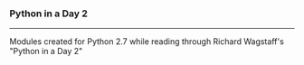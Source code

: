 ### Python in a Day 2
***
Modules created for Python 2.7 while reading through Richard Wagstaff's "Python in a Day 2"
